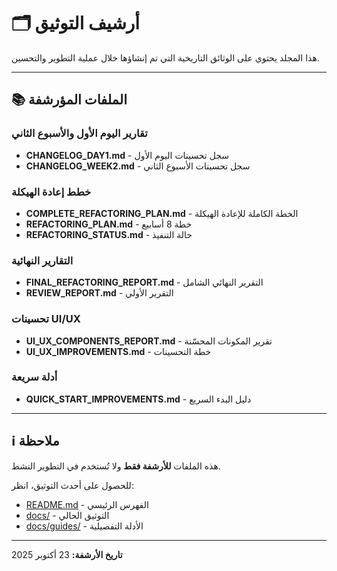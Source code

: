 # 🗂️ أرشيف التوثيق

هذا المجلد يحتوي على الوثائق التاريخية التي تم إنشاؤها خلال عملية التطوير والتحسين.

---

## 📚 الملفات المؤرشفة

### تقارير اليوم الأول والأسبوع الثاني
- **CHANGELOG_DAY1.md** - سجل تحسينات اليوم الأول
- **CHANGELOG_WEEK2.md** - سجل تحسينات الأسبوع الثاني

### خطط إعادة الهيكلة
- **COMPLETE_REFACTORING_PLAN.md** - الخطة الكاملة للإعادة الهيكلة
- **REFACTORING_PLAN.md** - خطة 8 أسابيع
- **REFACTORING_STATUS.md** - حالة التنفيذ

### التقارير النهائية
- **FINAL_REFACTORING_REPORT.md** - التقرير النهائي الشامل
- **REVIEW_REPORT.md** - التقرير الأولي

### تحسينات UI/UX
- **UI_UX_COMPONENTS_REPORT.md** - تقرير المكونات المحسّنة
- **UI_UX_IMPROVEMENTS.md** - خطة التحسينات

### أدلة سريعة
- **QUICK_START_IMPROVEMENTS.md** - دليل البدء السريع

---

## ℹ️ ملاحظة

هذه الملفات **للأرشفة فقط** ولا تُستخدم في التطوير النشط.

للحصول على أحدث التوثيق، انظر:
- [README.md](../../README.md) - الفهرس الرئيسي
- [docs/](../) - التوثيق الحالي
- [docs/guides/](../guides/) - الأدلة التفصيلية

---

**تاريخ الأرشفة:** 23 أكتوبر 2025
